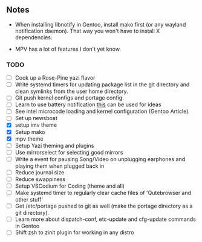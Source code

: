 ## Notes
- When installing libnotify in Gentoo, install mako first (or any wayland 
notification daemon). That way you won't have to install X dependencies.

- MPV has a lot of features I don't yet know.

### TODO
- [ ] Cook up a Rose-Pine yazi flavor
- [ ] Write systemd timers for updating package list in the git directory
      and clean symlinks from the user home directory.
- [ ] Git push kernel configs and portage config.
- [ ] Learn to use battery notification [this](https://github.com/meribold/dotfiles) can be used for ideas
- [ ] See intel microcode loading and kernel configuration (Gentoo Article)
- [ ] Set up newsboat
- [X] setup imv theme
- [X] Setup mako
- [X] mpv theme
- [ ] Setup Yazi theming and plugins
- [ ] Use mirrorselect for selecting good mirrors
- [ ] Write a event for pausing Song/Video on unplugging earphones and playing them when plugged back in
- [ ] Reduce journal size 
- [ ] Reduce swappiness
- [ ] Setup VSCodium for Coding (theme and all)
- [ ] Make systemd timer to regularly clear cache files of 'Qutebrowser and other stuff'
- [ ] Get /etc/portage pushed to git as well (make the portage directory as a git directory).
- [ ] Learn more about dispatch-conf, etc-update and cfg-update commands in Gentoo
- [ ] Shift zsh to zinit plugin for working in any distro
